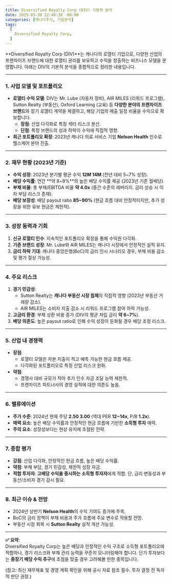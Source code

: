 ```yaml
---
title: Diversified Royalty Corp (DIV) 기본적 분석
date: 2025-03-30 22:40:38 -08:00
categories: [캐나다주식, 기업분석]
tags:
  [
    Diversified Royalty Corp,
  ]
---
```


**Diversified Royalty Corp (DIV)**는 캐나다의 로열티 기업으로, 다양한 산업의 프랜차이즈 브랜드에 대한 로열티 권리를 보유하고 수익을 창출하는 비즈니스 모델을 운영합니다. 아래는 DIV의 기본적 분석을 종합적으로 정리한 내용입니다.

----------

### **1. 사업 모델 및 포트폴리오**

-   **로열티 수익 모델**: DIV는 Mr. Lube (자동차 정비), AIR MILES (리워드 프로그램), Sutton Realty (부동산), Oxford Learning (교육) 등 **다양한 분야의 프랜차이즈 브랜드**와 장기 로열티 계약을 체결하고, 해당 기업의 매출 일정 비율을 수익으로 확보합니다.
    -   **장점**: 산업 다각화로 특정 섹터 리스크 분산.
    -   **단점**: 특정 브랜드의 성과 하락이 수익에 직접적 영향.
-   **최근 포트폴리오 확장**: 2023년 캐나다 의료 서비스 기업 **Nelson Health** 인수로 헬스케어 분야 진출.

----------

### **2. 재무 현황 (2023년 기준)**

-   **수익 성장**: 2023년 분기별 평균 수익 **$12M~$14M** (전년 대비 5~7% 성장).
-   **배당 수익률**: 연간 **약 8~9%**의 높은 배당 수익률 제공 (2023년 기준 월배당).
-   **부채 비율**: 총 부채/EBITDA 비율 **약 4.0x** (중간 수준의 레버리지. 금리 상승 시 이자 부담 리스크 존재).
-   **배당 보장성**: 배당 payout ratio **85~90%** (현금 흐름 대비 안정적이지만, 추가 성장을 위한 유보 현금은 제한적).

----------

### **3. 성장 동력과 기회**

1.  **신규 로열티 인수**: 지속적인 포트폴리오 확장을 통해 수익원 다각화.
2.  **기존 브랜드 성장**: Mr. Lube와 AIR MILES는 캐나다 시장에서 안정적인 실적 유지.
3.  **금리 하락 기대**: 캐나다 중앙은행(BoC)의 금리 인시 시나리오 경우, 부채 비용 감소 및 평가 절상 가능성.

----------

### **4. 주요 리스크**

1.  **경기 민감성**:
    -   Sutton Realty는 **캐나다 부동산 시장 침체**의 직접적 영향 (2023년 부동산 거래량 감소).
    -   AIR MILES는 소비자 지출 감소 시 리워드 프로그램 참여 하락 가능성.
2.  **고금리 환경**: 부채 상환 비용 증가 (DIV의 평균 차입 금리 **약 6~7%**).
3.  **배당 의존도**: 높은 payout ratio로 인해 수익 성장이 둔화될 경우 배당 조정 리스크.

----------

### **5. 산업 내 경쟁력**

-   **장점**:
    -   로열티 모델은 자본 지출이 적고 예측 가능한 현금 흐름 제공.
    -   다각화된 포트폴리오로 특정 산업 리스크 완화.
-   **약점**:
    -   경쟁사 대비 규모가 작아 추가 인수 자금 조달 능력 제한적.
    -   프랜차이즈 파트너사의 경영 실적에 대한 의존도 높음.

----------

### **6. 밸류에이션**

-   **주가 수준**: 2024년 현재 주당 **$2.50~$3.00** (역대 PER **12~14x**, P/B **1.2x**).
-   **매력 요소**: 높은 배당 수익률과 안정적인 현금 흐름에 기반한 **소득형 투자** 매력.
-   **주의 요소**: 성장성보다는 현상 유지에 초점된 전략.

----------

### **7. 종합 평가**

-   **강점**: 산업 다각화, 안정적인 현금 흐름, 높은 배당 수익률.
-   **약점**: 부채 부담, 경기 민감성, 제한적 성장 자금.
-   **적합 투자자**: **고배당 수익을 중시하는 소득형 투자자**에게 적합. 단, 금리 변동성과 부동산/소비자 경기 감시 필요.

----------

### **8. 최근 이슈 & 전망**

-   2024년 상반기 **Nelson Health**의 수익 기여도 증가에 주목.
-   BoC의 금리 정책이 부채 비용과 주가 흐름에 주요 변수로 작용할 전망.
-   부동산 시장 회복 시 **Sutton Realty** 실적 개선 가능성.

----------

**✅ 요약**:  
Diversified Royalty Corp는 높은 배당과 안정적인 수익 구조로 소득형 포트폴리오에 적합하나, 경기 리스크와 부채 관리 능력을 꾸준히 모니터링해야 합니다. 단기 투자보다는 **중장기 배당 수익 추구**에 초점을 맞출 경우 고려해볼 만한 종목입니다.

(참고: 최신 재무제표 및 경영 계획 확인을 위해 공시 자료 참조 필수. 투자 결정 전 독자적 판단 권장.)
